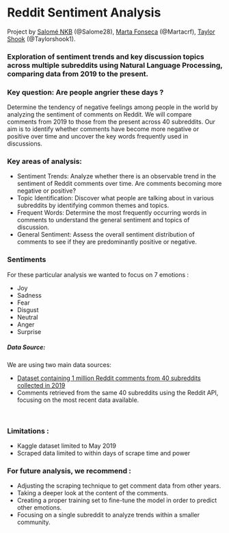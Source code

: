 # Reddit Sentiment Analysis

Project by [Salomé NKB](https://linkedin.com/in/salome28) (@Salome28), [Marta Fonseca](https://linkedin.com/in/mcrfonseca) (@Martacrf), [Taylor Shook](https://linkedin.com/in/taylorshook) (@Taylorshook1).

### Exploration of sentiment trends and key discussion topics across multiple subreddits using Natural Language Processing, comparing data from 2019 to the present.

### **Key question: Are people angrier these days ?**
Determine the tendency of negative feelings among people in the world by analyzing the sentiment of comments on Reddit. We will compare comments from 2019 to those from the present across 40 subreddits. Our aim is to identify whether comments have become more negative or positive over time and uncover the key words frequently used in discussions.

### **Key areas of analysis:**
- Sentiment Trends: Analyze whether there is an observable trend in the sentiment of Reddit comments over time. Are comments becoming more negative or positive? </br>
- Topic Identification: Discover what people are talking about in various subreddits by identifying common themes and topics.</br>
- Frequent Words: Determine the most frequently occurring words in comments to understand the general sentiment and topics of discussion.</br>
- General Sentiment: Assess the overall sentiment distribution of comments to see if they are predominantly positive or negative.</br>

### Sentiments

For these particular analysis we wanted to focus on 7 emotions : 

- Joy
- Sadness
- Fear
- Disgust
- Neutral
- Anger
- Surprise

##### Data Source:
We are using two main data sources:
- [Dataset containing 1 million Reddit comments from 40 subreddits collected in 2019](https://www.kaggle.com/datasets/smagnan/1-million-reddit-comments-from-40-subreddits?resource=download) </br>
- Comments retrieved from the same 40 subreddits using the Reddit API, focusing on the most recent data available.
</br>

### Limitations :
- Kaggle dataset limited to May 2019
- Scraped data limited to within days of scrape time and power

  
### For future analysis, we recommend : 
- Adjusting the scraping technique to get comment data from other years.
- Taking a deeper look at the content of the comments.
- Creating a proper training set to fine-tune the model in order to predict other emotions.
- Focusing on a single subreddit to analyze trends within a smaller community.
